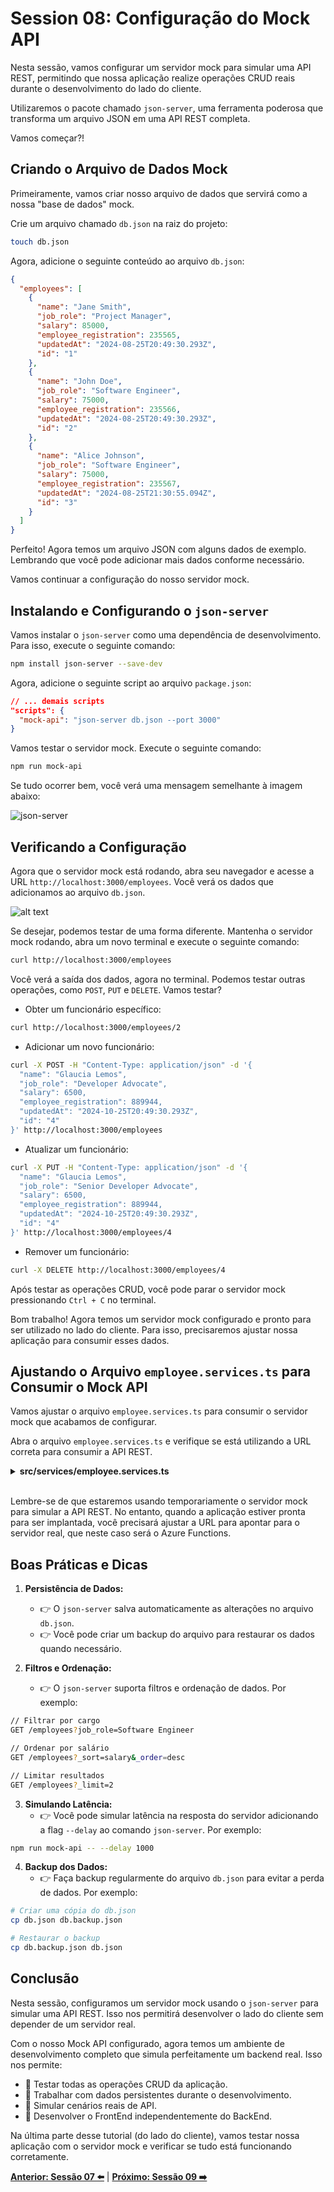 # Session 08: Configuração do Mock API

Nesta sessão, vamos configurar um servidor mock para simular uma API REST, permitindo que nossa aplicação realize operações CRUD reais durante o desenvolvimento do lado do cliente.

Utilizaremos o pacote chamado `json-server`, uma ferramenta poderosa que transforma um arquivo JSON em uma API REST completa.

Vamos começar?!

## Criando o Arquivo de Dados Mock

Primeiramente, vamos criar nosso arquivo de dados que servirá como a nossa "base de dados" mock.

Crie um arquivo chamado `db.json` na raiz do projeto:

```bash
touch db.json
```

Agora, adicione o seguinte conteúdo ao arquivo `db.json`:

```json
{
  "employees": [
    {
      "name": "Jane Smith",
      "job_role": "Project Manager",
      "salary": 85000,
      "employee_registration": 235565,
      "updatedAt": "2024-08-25T20:49:30.293Z",
      "id": "1"
    },
    {
      "name": "John Doe",
      "job_role": "Software Engineer",
      "salary": 75000,
      "employee_registration": 235566,
      "updatedAt": "2024-08-25T20:49:30.293Z",
      "id": "2"
    },
    {
      "name": "Alice Johnson",
      "job_role": "Software Engineer",
      "salary": 75000,
      "employee_registration": 235567,
      "updatedAt": "2024-08-25T21:30:55.094Z",
      "id": "3"
    }
  ]
}
```

Perfeito! Agora temos um arquivo JSON com alguns dados de exemplo. Lembrando que você pode adicionar mais dados conforme necessário.

Vamos continuar a configuração do nosso servidor mock.

## Instalando e Configurando o `json-server`

Vamos instalar o `json-server` como uma dependência de desenvolvimento. Para isso, execute o seguinte comando:

```bash
npm install json-server --save-dev
```

Agora, adicione o seguinte script ao arquivo `package.json`:

```json
// ... demais scripts
"scripts": {
  "mock-api": "json-server db.json --port 3000"
}
```

Vamos testar o servidor mock. Execute o seguinte comando:

```bash
npm run mock-api
```

Se tudo ocorrer bem, você verá uma mensagem semelhante à imagem abaixo:

![json-server](../images/json-server.png)

## Verificando a Configuração

Agora que o servidor mock está rodando, abra seu navegador e acesse a URL `http://localhost:3000/employees`. Você verá os dados que adicionamos ao arquivo `db.json`.

![alt text](../images/json-server-browser.png)

Se desejar, podemos testar de uma forma diferente. Mantenha o servidor mock rodando, abra um novo terminal e execute o seguinte comando:

```bash
curl http://localhost:3000/employees
```

Você verá a saída dos dados, agora no terminal. Podemos testar outras operações, como `POST`, `PUT` e `DELETE`. Vamos testar?

- Obter um funcionário específico:

```bash
curl http://localhost:3000/employees/2
```

- Adicionar um novo funcionário:

```bash
curl -X POST -H "Content-Type: application/json" -d '{
  "name": "Glaucia Lemos",
  "job_role": "Developer Advocate",
  "salary": 6500,
  "employee_registration": 889944,
  "updatedAt": "2024-10-25T20:49:30.293Z",
  "id": "4"
}' http://localhost:3000/employees
```

- Atualizar um funcionário:

```bash
curl -X PUT -H "Content-Type: application/json" -d '{
  "name": "Glaucia Lemos",
  "job_role": "Senior Developer Advocate",
  "salary": 6500,
  "employee_registration": 889944,
  "updatedAt": "2024-10-25T20:49:30.293Z",
  "id": "4"
}' http://localhost:3000/employees/4
```

- Remover um funcionário:

```bash
curl -X DELETE http://localhost:3000/employees/4
```

Após testar as operações CRUD, você pode parar o servidor mock pressionando `Ctrl + C` no terminal.

Bom trabalho! Agora temos um servidor mock configurado e pronto para ser utilizado no lado do cliente. Para isso, precisaremos ajustar nossa aplicação para consumir esses dados.

## Ajustando o Arquivo `employee.services.ts` para Consumir o Mock API

Vamos ajustar o arquivo `employee.services.ts` para consumir o servidor mock que acabamos de configurar.

Abra o arquivo `employee.services.ts` e verifique se está utilizando a URL correta para consumir a API REST.

<details><summary><b>src/services/employee.services.ts</b></summary>
<br/>

```typescript
const API_BASE_URL = 'http://localhost:3000/employees';

const employeeApi = axios.create({
  baseURL: API_BASE_URL,
  headers: {
    'Content-Type': 'application/json'
  }
});
```

</details>
<br/>

Lembre-se de que estaremos usando temporariamente o servidor mock para simular a API REST. No entanto, quando a aplicação estiver pronta para ser implantada, você precisará ajustar a URL para apontar para o servidor real, que neste caso será o Azure Functions.

## Boas Práticas e Dicas

1. **Persistência de Dados:** 
   - 👉 O `json-server` salva automaticamente as alterações no arquivo `db.json`.
   - 👉 Você pode criar um backup do arquivo para restaurar os dados quando necessário.

2. **Filtros e Ordenação:**
   - 👉 O `json-server` suporta filtros e ordenação de dados. Por exemplo:

```bash
// Filtrar por cargo
GET /employees?job_role=Software Engineer

// Ordenar por salário
GET /employees?_sort=salary&_order=desc

// Limitar resultados
GET /employees?_limit=2
```

3. **Simulando Latência:**
   - 👉 Você pode simular latência na resposta do servidor adicionando a flag `--delay` ao comando `json-server`. Por exemplo:

```bash
npm run mock-api -- --delay 1000
```

4. **Backup dos Dados:**
   - 👉 Faça backup regularmente do arquivo `db.json` para evitar a perda de dados. Por exemplo:

```bash
# Criar uma cópia do db.json
cp db.json db.backup.json

# Restaurar o backup
cp db.backup.json db.json
```

## Conclusão

Nesta sessão, configuramos um servidor mock usando o `json-server` para simular uma API REST. Isso nos permitirá desenvolver o lado do cliente sem depender de um servidor real.

Com o nosso Mock API configurado, agora temos um ambiente de desenvolvimento completo que simula perfeitamente um backend real. Isso nos permite:

- 🔹 Testar todas as operações CRUD da aplicação.
- 🔹 Trabalhar com dados persistentes durante o desenvolvimento.
- 🔹 Simular cenários reais de API.
- 🔹 Desenvolver o FrontEnd independentemente do BackEnd.

Na última parte desse tutorial (do lado do cliente), vamos testar nossa aplicação com o servidor mock e verificar se tudo está funcionando corretamente.

**[Anterior: Sessão 07 ⬅️](07-session.md)** | **[Próximo: Sessão 09 ➡️](09-session.md)**
